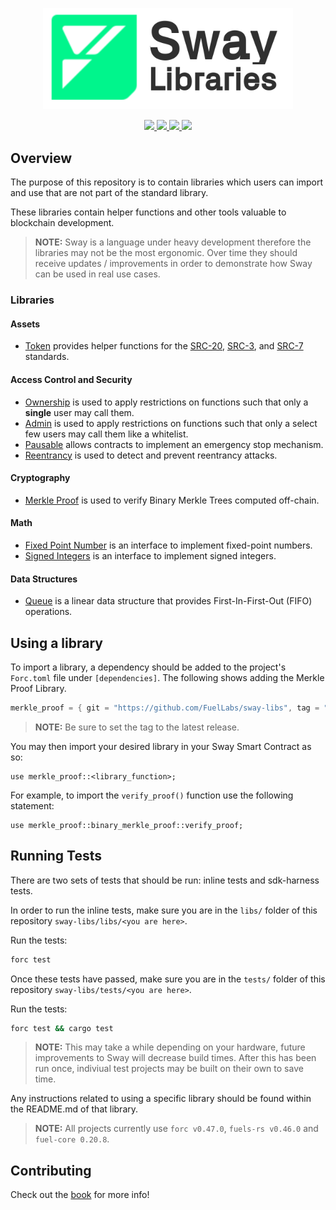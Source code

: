 <p align="center">
    <picture>
        <source media="(prefers-color-scheme: dark)" srcset=".docs/sway-libs-logo-dark-theme.png">
        <img alt="SwayLibs logo" width="400px" src=".docs/sway-libs-logo-light-theme.png">
    </picture>
</p>

<p align="center">
    <a href="https://github.com/FuelLabs/sway-libs/actions/workflows/ci.yml" alt="CI">
        <img src="https://github.com/FuelLabs/sway-libs/actions/workflows/ci.yml/badge.svg" />
    </a>
    <a href="https://crates.io/crates/forc/0.47.0" alt="forc">
        <img src="https://img.shields.io/badge/forc-v0.47.0-orange" />
    </a>
    <a href="./LICENSE" alt="forc">
        <img src="https://img.shields.io/github/license/FuelLabs/sway-libs" />
    </a>
    <a href="https://discord.gg/xfpK4Pe">
        <img src="https://img.shields.io/discord/732892373507375164?color=6A7EC2&logo=discord&logoColor=ffffff&labelColor=6A7EC2&label=Discord" />
    </a>
</p>

## Overview

The purpose of this repository is to contain libraries which users can import and use that are not part of the standard library. 

These libraries contain helper functions and other tools valuable to blockchain development.

> **NOTE:**
> Sway is a language under heavy development therefore the libraries may not be the most ergonomic. Over time they should receive updates / improvements in order to demonstrate how Sway can be used in real use cases.

### Libraries

#### Assets

- [Token](./libs/token/) provides helper functions for the [SRC-20](https://github.com/FuelLabs/sway-standards/tree/master/standards/src_20), [SRC-3](https://github.com/FuelLabs/sway-standards/tree/master/standards/src_3), and [SRC-7](https://github.com/FuelLabs/sway-standards/tree/master/standards/src_7) standards.

#### Access Control and Security

- [Ownership](./libs/ownership/) is used to apply restrictions on functions such that only a **single** user may call them.
- [Admin](./libs/admin/) is used to apply restrictions on functions such that only a select few users may call them like a whitelist.
- [Pausable](./libs/pausable/) allows contracts to implement an emergency stop mechanism.
- [Reentrancy](./libs/reentrancy) is used to detect and prevent reentrancy attacks.

#### Cryptography

- [Merkle Proof](./libs/merkle_proof/) is used to verify Binary Merkle Trees computed off-chain.

#### Math

- [Fixed Point Number](./libs/fixed_point/) is an interface to implement fixed-point numbers.
- [Signed Integers](./libs/signed_integers/) is an interface to implement signed integers.

#### Data Structures

- [Queue](./libs/queue/) is a linear data structure that provides First-In-First-Out (FIFO) operations. 

## Using a library

To import a library, a dependency should be added to the project's `Forc.toml` file under `[dependencies]`. The following shows adding the Merkle Proof Library.

```rust
merkle_proof = { git = "https://github.com/FuelLabs/sway-libs", tag = "v0.1.0" }
```

> **NOTE:** 
> Be sure to set the tag to the latest release.

You may then import your desired library in your Sway Smart Contract as so:

```sway
use merkle_proof::<library_function>;
```

For example, to import the `verify_proof()` function use the following statement:

```sway
use merkle_proof::binary_merkle_proof::verify_proof;
```

## Running Tests

There are two sets of tests that should be run: inline tests and sdk-harness tests.

In order to run the inline tests, make sure you are in the `libs/` folder of this repository `sway-libs/libs/<you are here>`.

Run the tests:

```bash
forc test
```

Once these tests have passed, make sure you are in the `tests/` folder of this repository `sway-libs/tests/<you are here>`.

Run the tests:

```bash
forc test && cargo test
```

> **NOTE:**
> This may take a while depending on your hardware, future improvements to Sway will decrease build times. After this has been run once, indiviual test projects may be built on their own to save time.

Any instructions related to using a specific library should be found within the README.md of that library.

> **NOTE:**
> All projects currently use `forc v0.47.0`, `fuels-rs v0.46.0` and `fuel-core 0.20.8`.

## Contributing

Check out the [book](https://fuellabs.github.io/sway-libs/book/index.html) for more info!
